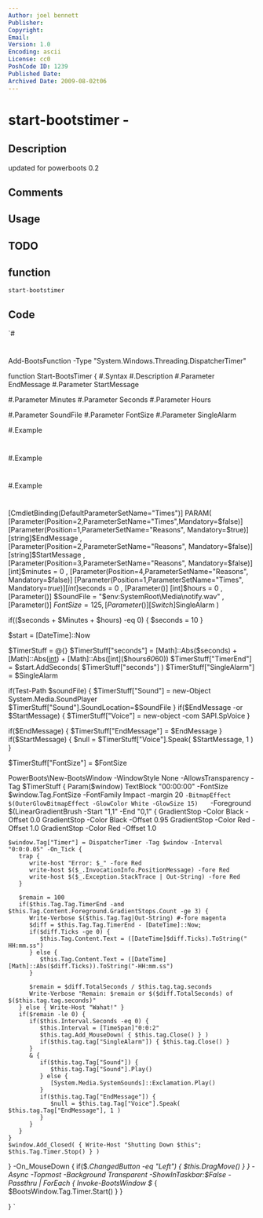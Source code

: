 ```yaml
---
Author: joel bennett
Publisher: 
Copyright: 
Email: 
Version: 1.0
Encoding: ascii
License: cc0
PoshCode ID: 1239
Published Date: 
Archived Date: 2009-08-02t06
---
```


# start-bootstimer - 

## Description

updated for powerboots 0.2

## Comments



## Usage



## TODO



## function

`start-bootstimer`

## Code

`#
 #
 Add-BootsFunction -Type "System.Windows.Threading.DispatcherTimer"
 
 function Start-BootsTimer {
 #.Syntax
 #.Description
 #.Parameter EndMessage
 #.Parameter StartMessage
 
 #.Parameter Minutes
 #.Parameter Seconds
 #.Parameter Hours
 
 #.Parameter SoundFile
 #.Parameter FontSize
 #.Parameter SingleAlarm
 
 #.Example
 #
 #
 #.Example
 #
 #
 #.Example
 #
 [CmdletBinding(DefaultParameterSetName="Times")]
 PARAM( 
    [Parameter(Position=2,ParameterSetName="Times",Mandatory=$false)]
    [Parameter(Position=1,ParameterSetName="Reasons", Mandatory=$true)]
    [string]$EndMessage
 ,  
    [Parameter(Position=2,ParameterSetName="Reasons", Mandatory=$false)]
    [string]$StartMessage
 ,  
    [Parameter(Position=3,ParameterSetName="Reasons", Mandatory=$false)]
    [int]$minutes   = 0
 ,
    [Parameter(Position=4,ParameterSetName="Reasons", Mandatory=$false)]
    [Parameter(Position=1,ParameterSetName="Times", Mandatory=$true)]
    [int]$seconds   = 0
 ,
    [Parameter()]
    [int]$hours     = 0
 ,
    [Parameter()]
    $SoundFile = "$env:SystemRoot\Media\notify.wav"
 ,
    [Parameter()]
    $FontSize = 125
 , 
    [Parameter()]
    [Switch]$SingleAlarm
 )
 
 if(($seconds + $Minutes + $hours) -eq 0) { $seconds = 10 }
 
 $start = [DateTime]::Now
 
 $TimerStuff = @{}
 $TimerStuff["seconds"] = [Math]::Abs($seconds) + [Math]::Abs([int]($minutes*60)) + [Math]::Abs([int]($hours*60*60))
 $TimerStuff["TimerEnd"] = $start.AddSeconds( $TimerStuff["seconds"] )
 $TimerStuff["SingleAlarm"] = $SingleAlarm
 
 if(Test-Path $soundFile) {
    $TimerStuff["Sound"] = new-Object System.Media.SoundPlayer
    $TimerStuff["Sound"].SoundLocation=$SoundFile
 }
 if($EndMessage -or $StartMessage) {
    $TimerStuff["Voice"] = new-object -com SAPI.SpVoice
 }
 
 if($EndMessage) {
    $TimerStuff["EndMessage"] = $EndMessage
 }
 if($StartMessage) {
    $null = $TimerStuff["Voice"].Speak( $StartMessage, 1 )
 }
 
 $TimerStuff["FontSize"] = $FontSize
 
 PowerBoots\New-BootsWindow -WindowStyle None -AllowsTransparency -Tag $TimerStuff {
    Param($window)
    TextBlock "00:00:00" -FontSize $window.Tag.FontSize -FontFamily Impact -margin 20   `
             -BitmapEffect $(OuterGlowBitmapEffect -GlowColor White -GlowSize 15)    `
             -Foreground $(LinearGradientBrush -Start "1,1" -End "0,1" {
                            GradientStop -Color Black -Offset 0.0
                            GradientStop -Color Black -Offset 0.95
                            GradientStop -Color Red -Offset 1.0
                            GradientStop -Color Red -Offset 1.0
 
    $window.Tag["Timer"] = DispatcherTimer -Tag $window -Interval "0:0:0.05" -On_Tick { 
       trap { 
          write-host "Error: $_" -fore Red 
          write-host $($_.InvocationInfo.PositionMessage) -fore Red 
          write-host $($_.Exception.StackTrace | Out-String) -fore Red 
       }
 
       $remain = 100
       if($this.Tag.Tag.TimerEnd -and $this.Tag.Content.Foreground.GradientStops.Count -ge 3) {
          Write-Verbose $($this.Tag.Tag|Out-String) #-fore magenta
          $diff = $this.Tag.Tag.TimerEnd - [DateTime]::Now;
          if($diff.Ticks -ge 0) {
             $this.Tag.Content.Text = ([DateTime]$diff.Ticks).ToString(" HH:mm.ss")
          } else {
             $this.Tag.Content.Text = ([DateTime][Math]::Abs($diff.Ticks)).ToString("-HH:mm.ss")
          }
          
          $remain = $diff.TotalSeconds / $this.tag.tag.seconds
          Write-Verbose "Remain: $remain or $($diff.TotalSeconds) of $($this.tag.tag.seconds)"
       } else { Write-Host "Wahat!" }
       if($remain -le 0) {
          if($this.Interval.Seconds -eq 0) {
             $this.Interval = [TimeSpan]"0:0:2"
             $this.tag.Add_MouseDown( { $this.tag.Close() } ) 
             if($this.tag.tag["SingleAlarm"]) { $this.tag.Close() }
          }
          & {
             if($this.tag.Tag["Sound"]) {
                $this.tag.Tag["Sound"].Play()
             } else {
                [System.Media.SystemSounds]::Exclamation.Play()
             }
             if($this.tag.Tag["EndMessage"]) {
                $null = $this.tag.Tag["Voice"].Speak( $this.tag.Tag["EndMessage"], 1 )
             }
          }
       }
    }
    $window.Add_Closed( { Write-Host "Shutting Down $this"; $this.Tag.Timer.Stop() } )
    
 } -On_MouseDown { 
    if($_.ChangedButton -eq "Left") { $this.DragMove()  }
 } -Async -Topmost -Background Transparent -ShowInTaskbar:$False -Passthru | 
 ForEach { Invoke-BootsWindow $_ { $BootsWindow.Tag.Timer.Start() } }
 
 }
`

